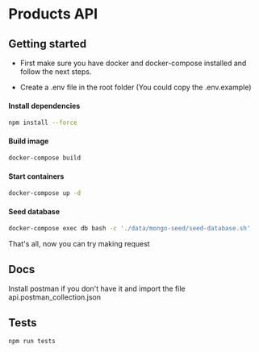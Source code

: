 # Products API

## Getting started

- First make sure you have docker and docker-compose installed and follow the next steps.

- Create a .env file in the root folder (You could copy the .env.example)

#### Install dependencies
```bash
npm install --force
```

#### Build image
```bash
docker-compose build
```
#### Start containers
```bash
docker-compose up -d
```

#### Seed database
```bash
docker-compose exec db bash -c './data/mongo-seed/seed-database.sh'
```

That's all, now you can try making request

## Docs

Install postman if you don't have it and import the file api.postman_collection.json

## Tests

```bash
npm run tests
```